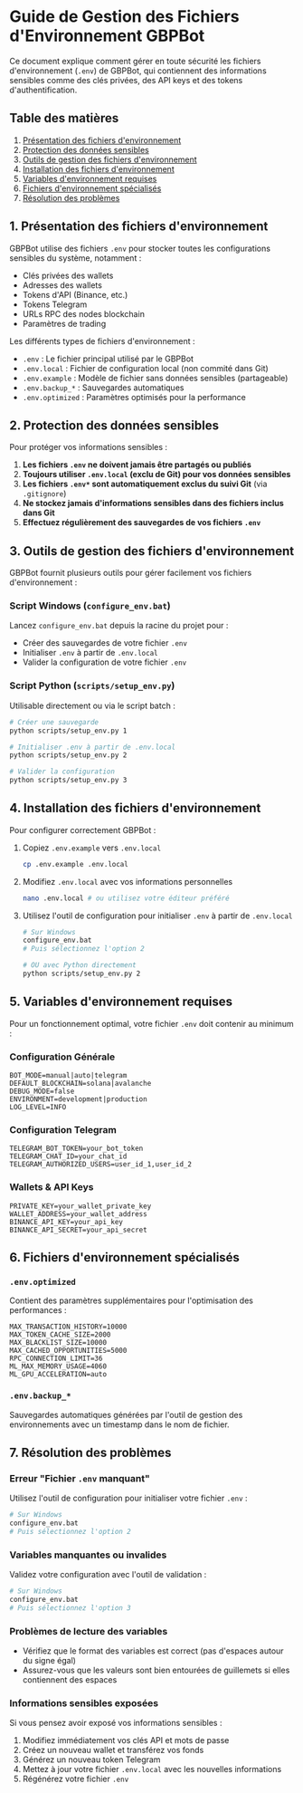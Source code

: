# Guide de Gestion des Fichiers d'Environnement GBPBot

Ce document explique comment gérer en toute sécurité les fichiers d'environnement (`.env`) de GBPBot, qui contiennent des informations sensibles comme des clés privées, des API keys et des tokens d'authentification.

## Table des matières

1. [Présentation des fichiers d'environnement](#1-présentation-des-fichiers-denvironnement)
2. [Protection des données sensibles](#2-protection-des-données-sensibles)
3. [Outils de gestion des fichiers d'environnement](#3-outils-de-gestion-des-fichiers-denvironnement)
4. [Installation des fichiers d'environnement](#4-installation-des-fichiers-denvironnement)
5. [Variables d'environnement requises](#5-variables-denvironnement-requises)
6. [Fichiers d'environnement spécialisés](#6-fichiers-denvironnement-spécialisés)
7. [Résolution des problèmes](#7-résolution-des-problèmes)

## 1. Présentation des fichiers d'environnement

GBPBot utilise des fichiers `.env` pour stocker toutes les configurations sensibles du système, notamment :

- Clés privées des wallets
- Adresses des wallets
- Tokens d'API (Binance, etc.)
- Tokens Telegram
- URLs RPC des nodes blockchain
- Paramètres de trading

Les différents types de fichiers d'environnement :

- `.env` : Le fichier principal utilisé par le GBPBot
- `.env.local` : Fichier de configuration local (non commité dans Git)
- `.env.example` : Modèle de fichier sans données sensibles (partageable)
- `.env.backup_*` : Sauvegardes automatiques
- `.env.optimized` : Paramètres optimisés pour la performance

## 2. Protection des données sensibles

Pour protéger vos informations sensibles :

1. **Les fichiers `.env` ne doivent jamais être partagés ou publiés**
2. **Toujours utiliser `.env.local` (exclu de Git) pour vos données sensibles**
3. **Les fichiers `.env*` sont automatiquement exclus du suivi Git** (via `.gitignore`)
4. **Ne stockez jamais d'informations sensibles dans des fichiers inclus dans Git**
5. **Effectuez régulièrement des sauvegardes de vos fichiers `.env`**

## 3. Outils de gestion des fichiers d'environnement

GBPBot fournit plusieurs outils pour gérer facilement vos fichiers d'environnement :

### Script Windows (`configure_env.bat`)

Lancez `configure_env.bat` depuis la racine du projet pour :
- Créer des sauvegardes de votre fichier `.env`
- Initialiser `.env` à partir de `.env.local`
- Valider la configuration de votre fichier `.env`

### Script Python (`scripts/setup_env.py`)

Utilisable directement ou via le script batch :
```bash
# Créer une sauvegarde
python scripts/setup_env.py 1

# Initialiser .env à partir de .env.local
python scripts/setup_env.py 2

# Valider la configuration
python scripts/setup_env.py 3
```

## 4. Installation des fichiers d'environnement

Pour configurer correctement GBPBot :

1. Copiez `.env.example` vers `.env.local`
   ```bash
   cp .env.example .env.local
   ```

2. Modifiez `.env.local` avec vos informations personnelles
   ```bash
   nano .env.local # ou utilisez votre éditeur préféré
   ```

3. Utilisez l'outil de configuration pour initialiser `.env` à partir de `.env.local`
   ```bash
   # Sur Windows
   configure_env.bat
   # Puis sélectionnez l'option 2
   
   # OU avec Python directement
   python scripts/setup_env.py 2
   ```

## 5. Variables d'environnement requises

Pour un fonctionnement optimal, votre fichier `.env` doit contenir au minimum :

### Configuration Générale
```
BOT_MODE=manual|auto|telegram
DEFAULT_BLOCKCHAIN=solana|avalanche
DEBUG_MODE=false
ENVIRONMENT=development|production
LOG_LEVEL=INFO
```

### Configuration Telegram
```
TELEGRAM_BOT_TOKEN=your_bot_token
TELEGRAM_CHAT_ID=your_chat_id
TELEGRAM_AUTHORIZED_USERS=user_id_1,user_id_2
```

### Wallets & API Keys
```
PRIVATE_KEY=your_wallet_private_key
WALLET_ADDRESS=your_wallet_address
BINANCE_API_KEY=your_api_key
BINANCE_API_SECRET=your_api_secret
```

## 6. Fichiers d'environnement spécialisés

### `.env.optimized`
Contient des paramètres supplémentaires pour l'optimisation des performances :
```
MAX_TRANSACTION_HISTORY=10000
MAX_TOKEN_CACHE_SIZE=2000
MAX_BLACKLIST_SIZE=10000
MAX_CACHED_OPPORTUNITIES=5000
RPC_CONNECTION_LIMIT=36
ML_MAX_MEMORY_USAGE=4060
ML_GPU_ACCELERATION=auto
```

### `.env.backup_*`
Sauvegardes automatiques générées par l'outil de gestion des environnements avec un timestamp dans le nom de fichier.

## 7. Résolution des problèmes

### Erreur "Fichier `.env` manquant"
Utilisez l'outil de configuration pour initialiser votre fichier `.env` :
```bash
# Sur Windows
configure_env.bat
# Puis sélectionnez l'option 2
```

### Variables manquantes ou invalides
Validez votre configuration avec l'outil de validation :
```bash
# Sur Windows
configure_env.bat
# Puis sélectionnez l'option 3
```

### Problèmes de lecture des variables
- Vérifiez que le format des variables est correct (pas d'espaces autour du signe égal)
- Assurez-vous que les valeurs sont bien entourées de guillemets si elles contiennent des espaces

### Informations sensibles exposées
Si vous pensez avoir exposé vos informations sensibles :
1. Modifiez immédiatement vos clés API et mots de passe
2. Créez un nouveau wallet et transférez vos fonds
3. Générez un nouveau token Telegram
4. Mettez à jour votre fichier `.env.local` avec les nouvelles informations
5. Régénérez votre fichier `.env` 